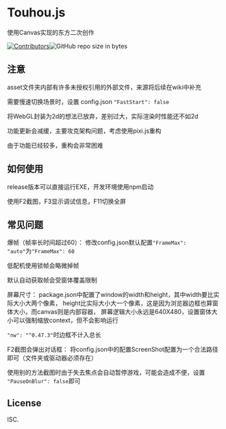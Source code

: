 # Touhou.js
使用Canvas实现的东方二次创作

[![Contributors](https://img.shields.io/github/contributors/bluewhalemain/Touhou.js.svg)](https://github.com/bluewhalemain/Touhou.js/graphs/contributors)![GitHub repo size in bytes](https://img.shields.io/github/repo-size/bluewhalemain/Touhou.js.svg)

## 注意
asset文件夹内部有许多未授权引用的外部文件，来源将后续在wiki中补充

需要慢速切换场景时，设置 config.json `"FastStart": false`

将WebGL封装为2d的想法已放弃，差别过大，实际渲染时性能还不如2d

功能更新会减缓，主要攻克架构问题，考虑使用pixi.js重构

由于功能已经较多，重构会非常困难

## 如何使用
release版本可以直接运行EXE，开发环境使用npm启动

使用F2截图，F3显示调试信息，F11切换全屏

## 常见问题
爆帧（帧率长时间超过60）：
修改config.json默认配置`"FrameMax": "auto"`为`"FrameMax": 60`

低配机使用锁帧会略微掉帧

默认自动获取帧会受窗体覆盖限制

屏幕尺寸：
package.json中配置了window的width和height，其中width要比实际大小大两个像素，
height比实际大小大一个像素，这是因为浏览器边框也算窗体大小，而canvas则是内部容器，
屏幕逻辑大小永远是640X480，设置窗体大小可以强制缩放context，但不会影响运行

`"nw": "^0.47.3"`时边框不计入总长

F2截图会弹出对话框：
将config.json中的配置ScreenShot配置为一个合法路径即可（文件夹或驱动器必须存在）

使用别的方法截图时由于失去焦点会自动暂停游戏，可能会造成不便，设置
`"PauseOnBlur": false`即可

## License

ISC.
